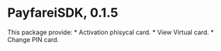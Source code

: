 # PayfareiSDK, 0.1.5
 This package provide:
    * Activation phisycal card.
    * View Virtual card.
    * Change PIN card.
